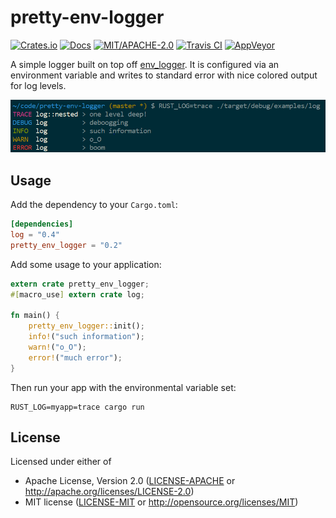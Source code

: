 # pretty-env-logger

[![Crates.io](https://img.shields.io/crates/v/pretty_env_logger.svg)](https://crates.io/crates/pretty_env_logger)
[![Docs](https://docs.rs/pretty_env_logger/badge.svg)](https://docs.rs/pretty_env_logger)
[![MIT/APACHE-2.0](https://img.shields.io/crates/l/pretty_env_logger.svg)](https://crates.io/crates/pretty_env_logger)
[![Travis CI](https://travis-ci.org/seanmonstar/pretty-env-logger.svg?branch=master)](https://travis-ci.org/seanmonstar/pretty-env-logger)
[![AppVeyor](https://ci.appveyor.com/api/projects/status/dv21dcfjkd2fskxh?svg=true)](https://ci.appveyor.com/project/seanmonstar/pretty-env-logger)

A simple logger built on top off [env_logger](https://docs.rs/env_logger).
It is configured via an environment variable and writes to standard
error with nice colored output for log levels.

![example output](readme-example.png)

## Usage

Add the dependency to your `Cargo.toml`:

```toml
[dependencies]
log = "0.4"
pretty_env_logger = "0.2"
```

Add some usage to your application:

```rust
extern crate pretty_env_logger;
#[macro_use] extern crate log;

fn main() {
    pretty_env_logger::init();
    info!("such information");
    warn!("o_O");
    error!("much error");
}
```

Then run your app with the environmental variable set:

```
RUST_LOG=myapp=trace cargo run
```

## License

Licensed under either of

- Apache License, Version 2.0 ([LICENSE-APACHE](LICENSE-APACHE) or http://apache.org/licenses/LICENSE-2.0)
- MIT license ([LICENSE-MIT](LICENSE-MIT) or http://opensource.org/licenses/MIT)

